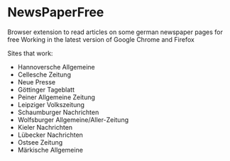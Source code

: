 # NewsPaperFree
Browser extension to read articles on some german newspaper pages for free
Working in the latest version of Google Chrome and Firefox

Sites that work:
- Hannoversche Allgemeine
- Cellesche Zeitung  
- Neue Presse
- Göttinger Tageblatt
- Peiner Allgemeine Zeitung
- Leipziger Volkszeitung
- Schaumburger Nachrichten
- Wolfsburger Allgemeine/Aller-Zeitung
- Kieler Nachrichten
- Lübecker Nachrichten
- Ostsee Zeitung
- Märkische Allgemeine 
